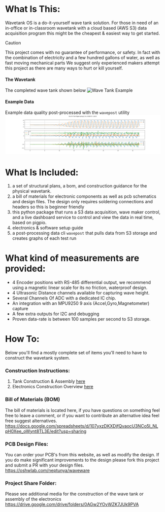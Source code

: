 # What Is This:
Wavetank OS is a do-it-yourself wave tank solution. For those in need of an in-office or in-classroom wavetank with a cloud based (AWS S3) data acquisition program this might be the cheapest & easiest way to get started. 

> [!CAUTION]
> This project comes with no guarantee of performance, or safety. In fact with the combination of electricity and a few hundred gallons of water, as well as fast moving mechanical parts We suggest only experienced makers attempt this project as there are many ways to hurt or kill yourself.

#### The Wavetank
The completed wave tank shown below
![Wave Tank Example](media/waves_test.gif)

#### Example Data
Example data quality post-processed with the `wavepost` utility
![Example Run](media/DetailTestRun.png)




# What Is Included:
1. a set of structural plans, a bom, and construction guidance for the physical wavetank.
2. a bill of materials for electronic components as well as pcb schematics and design files. The design only requires soldering connections and headers so this is beginner friendly
3. this python package that runs a S3 data acquisition, wave maker control, and a live dashboard service to control and view the data in real time, based on pigpio.
4. electronics & software setup guide
5. a post-processing data cli `wavepost` that pulls data from S3 storage and creates graphs of each test run

#  What kind of measurements are provided:
- 4 Encoder positions with RS-485 differential output, we recommend using a magnetic linear scale for its no friction, waterproof design.
- 4 Ultrasonic Distance channels available for capturing wave height.
- Several Channels Of ADC with a dedicated IC chip.
- An integration with an MPU9250 9 axis (Accel,Gyro,Magnetometer) capture
- A few extra outputs for I2C and debugging
- Proven data-rate is between 100 samples per second to S3 storage.

# How To:
Below you'll find a mostly complete set of items you'll need to have to construct the wavetank system.

### Construction Instructions:
1. Tank Construction & Assembly [here](CONSTRUCTION.md)
2. Electronics Construction Overview [here](ELECTRONICS.md)

### Bill of Materials (BOM)
The bill of materials is located here, if you have questions on something feel free to leave a comment, or if you want to contribute an alternative idea feel free suggest alternatives.
https://docs.google.com/spreadsheets/d/107yxzDKXDjfQvaocU3NCo5I_NLpH0Xee_oWynt8TL3E/edit?usp=sharing

### PCB Design Files:
You can order your PCB's from this website, as well as modify the design. If you do make significant improvements to the design please fork this project and submit a PR with your design files.
https://oshwlab.com/neptunya/waveware


### Project Share Folder:
Please see additional media for the construction of the wave tank or assembly of the electronics
https://drive.google.com/drive/folders/0AGw2YOvWZK7JUk9PVA
